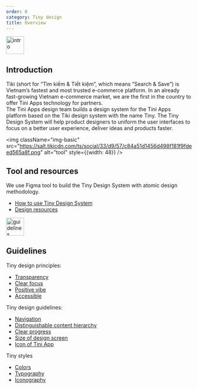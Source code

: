 ```yaml
---
order: 0
category: Tiny design
title: Overview
---
```


<img className="img-basic" src="https://salt.tikicdn.com/ts/social/ec/68/28/dd5ecb58d2e344fb98ceb9598c376ce8.png" alt="intro" width="48px" />

## **Introduction**

Tiki (short for “Tìm kiếm & Tiết kiệm”, which means “Search & Save”) is Vietnam’s fastest and most trusted e-commerce platform. In an already fast-growing Vietnam e-commerce market, we are the first in the country to offer Tini Apps technology for partners. <br />
The Tini Apps design team builds a design system for the Tini Apps platform based on the Tiki design system with the name Tiny. The Tiny Design System will help product designers to uniform the user interfaces to focus on a better user experience, deliver ideas and products faster. <br />

<img className="img-basic" src="https://salt.tikicdn.com/ts/social/33/d9/57/c84a51d1456d498f181f9fdeed565a8f.png" alt="tool" style={{width: 48}} />

## **Tool and resources**

We use Figma tool to build the Tiny Design System with atomic design methodology.

- [How to use Tiny Design System](/docs/design/figma/started-en)
- [Design resources](/docs/design/figma/download-en) <br />

<img className="img-basic" src="https://salt.tikicdn.com/ts/social/36/4c/7e/c269800a2d1aae270f123261b49c5112.png" alt="guidelines" width="48px" />

## **Guidelines**

Tiny design principles:

- [Transparency](/docs/design/principles/transparency-en)
- [Clear focus](/docs/design/principles/clear-focus-en)
- [Positive vibe](/docs/design/principles/positive-en)
- [Accessible](/docs/design/principles/accessible-en)

Tiny design guidelines:

- [Navigation](/docs/design/guideline/navigation-en)
- [Distinguishable content hierarchy](/docs/design/guideline/hierarchy-en)
- [Clear progress](/docs/design/guideline/clear-progress-en)
- [Size of design screen](/docs/design/guideline/frame-en)
- [Icon of Tini App](/docs/design/guideline/icon-app-en)

Tiny styles

- [Colors](/docs/design/styles/color-en)
- [Typography](/docs/design/styles/font-en)
- [Iconography](/docs/design/styles/icon-en)
